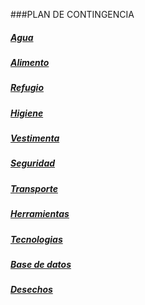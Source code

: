 ###PLAN DE CONTINGENCIA

##### [Agua](agua.md)
##### [Alimento](alimento.md)
##### [Refugio](Refugio.md)
##### [Higiene](higiene.md)
##### [Vestimenta](vestimenta.md)
##### [Seguridad](seguridad.md)
##### [Transporte](transporte.md)
##### [Herramientas](herramientas.md)
##### [Tecnologias](tecnologias.md)
##### [Base de datos](basededatos.md)
##### [Desechos](desechos.md)
